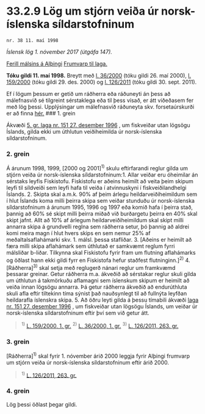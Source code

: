 # 33.2.9 Lög um stjórn veiða úr norsk-íslenska síldarstofninum

`nr. 38 11. maí 1998`

_Íslensk lög 1. nóvember 2017 (útgáfa 147)._

[Ferill málsins á Alþingi](https://www.althingi.is/thingstorf/thingmalalistar-eftir-thingum/ferill/?ltg=122&mnr=642)
[Frumvarp til laga.](https://www.althingi.is/altext/122/s/1105.html)

**Tóku gildi 11. maí 1998.**
Breytt með
[l. 36/2000](https://althingi.is/altext/stjt/2000.036.html) (tóku gildi 26. maí 2000),
[l. 159/2000](https://althingi.is/altext/stjt/2000.159.html) (tóku gildi 29. des. 2000) og
[l. 126/2011](https://althingi.is/altext/stjt/2011.126.html) (tóku gildi 30. sept. 2011).

Ef í lögum þessum er getið um ráðherra eða ráðuneyti án þess að málefnasvið sé tilgreint sérstaklega eða til þess vísað, er átt viðeðasem fer með lög þessi. Upplýsingar um málefnasvið ráðuneyta skv. forsetaúrskurði er að finna [hér.](2017015.md) ### 1. grein

Ákvæði [5. gr. laga nr. 151 27. desember 1996](1996151.md#G5) , um fiskveiðar utan lögsögu Íslands, gilda ekki um úthlutun veiðiheimilda úr norsk-íslenska síldarstofninum.

### 2. grein

Á árunum 1998, 1999, [2000 og 2001]<sup>1)</sup> skulu eftirfarandi reglur gilda um stjórn veiða úr norsk-íslenska síldarstofninum:1. Allar veiðar eru óheimilar án sérstaks leyfis Fiskistofu. Fiskistofu er aðeins heimilt að veita þeim skipum leyfi til síldveiði sem leyfi hafa til veiða í atvinnuskyni í fiskveiðilandhelgi Íslands.
2. Skipta skal a.m.k. 90% af þeim árlegu heildarveiðiheimildum sem í hlut Íslands koma milli þeirra skipa sem veiðar stunduðu úr norsk-íslenska síldarstofninum á árunum 1995, 1996 og 1997 eða komið hafa í þeirra stað, þannig að 60% sé skipt milli þeirra miðað við burðargetu þeirra en 40% skal skipt jafnt. Allt að 10% af árlegum heildarveiðiheimildum skal skipt milli annarra skipa á grundvelli reglna sem ráðherra setur, þó þannig að aldrei komi meira magn í hlut hvers skips en sem nemur 25% af meðaltalsaflahámarki skv. 1. málsl. þessa stafliðar.
3. [Aðeins er heimilt að færa milli skipa aflahámark sem úthlutað er samkvæmt reglum fyrri málsliðar b-liðar. Tilkynna skal Fiskistofu fyrir fram um flutning aflahámarks og öðlast hann ekki gildi fyrr en Fiskistofa hefur staðfest flutninginn.]<sup>2)</sup> 
4. [Ráðherra]<sup>3)</sup> skal setja með reglugerð nánari reglur um framkvæmd þessarar greinar. Getur ráðherra m.a. ákveðið að sérstakar reglur skuli gilda um úthlutun á takmörkuðu aflamagni sem íslenskum skipum er heimilt að veiða innan lögsögu annarra. Þá getur ráðherra ákveðið að endurúthluta skuli afla eftir tiltekinn tíma sýnist það nauðsynlegt til að fullnýta leyfðan heildarafla íslenskra skipa.
5. Að öðru leyti gilda á þessu tímabili ákvæði [laga nr. 151 27. desember 1996](1996151.md) , um fiskveiðar utan lögsögu Íslands, um veiðar úr norsk-íslenska síldarstofninum eftir því sem við getur átt.

> <sup>1)</sup> [L. 159/2000, 1. gr.](https://althingi.is/altext/stjt/2000.159.html) <sup>2)</sup> [L. 36/2000, 1. gr.](https://althingi.is/altext/stjt/2000.036.html) <sup>3)</sup> [L. 126/2011, 263. gr.](https://althingi.is/altext/stjt/2011.126.html)

### 3. grein

[Ráðherra]<sup>1)</sup> skal fyrir 1. nóvember árið 2000 leggja fyrir Alþingi frumvarp um stjórn veiða úr norsk-íslenska síldarstofninum eftir árið 2000.

> <sup>1)</sup> [L. 126/2011, 263. gr.](https://althingi.is/altext/stjt/2011.126.html)

### 4. grein

Lög þessi öðlast þegar gildi.
